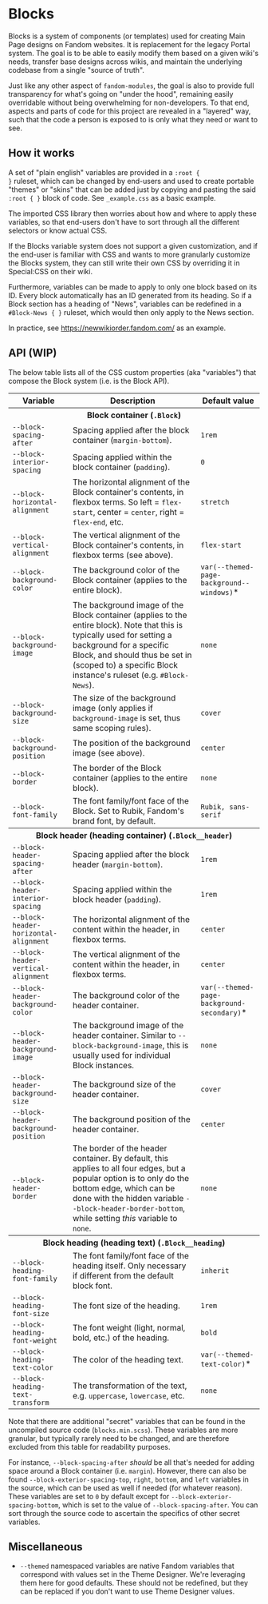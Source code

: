 # Blocks

Blocks is a system of components (or templates) used for creating Main Page designs on Fandom websites. It is replacement for the legacy Portal system. The goal is to be able to easily modify them based on a given wiki's needs, transfer base designs across wikis, and maintain the underlying codebase from a single "source of truth".

Just like any other aspect of <code>fandom-modules</code>, the goal is also to provide full transparency for what's going on "under the hood", remaining easily overridable without being overwhelming for non-developers. To that end, aspects and parts of code for this project are revealed in a "layered" way, such that the code a person is exposed to is only what they need or want to see.

## How it works

A set of "plain english" variables are provided in a <code>:root { }</code> ruleset, which can be changed by end-users and used to create portable "themes" or "skins" that can be added just by copying and pasting the said <code>:root { }</code> block of code. See <code>_example.css</code> as a basic example.

The imported CSS library then worries about how and where to apply these variables, so that end-users don't have to sort through all the different selectors or know actual CSS.

If the Blocks variable system does not support a given customization, and if the end-user is familiar with CSS and wants to more granularly customize the Blocks system, they can still write their own CSS by overriding it in Special:CSS on their wiki.

Furthermore, variables can be made to apply to only one block based on its ID. Every block automatically has an ID generated from its heading. So if a Block section has a heading of "News", variables can be redefined in a <code>#Block-News { }</code> ruleset, which would then only apply to the News section.

In practice, see https://newwikiorder.fandom.com/ as an example.

## API (WIP)

The below table lists all of the CSS custom properties (aka "variables") that compose the Block system (i.e. is the Block API).

<table>
  <thead>
    <tr>
      <th>Variable</th>
      <th>Description</th>
      <th>Default value</th>
    </tr>
  </thead>
  <tbody>
    <tr>
      <th colspan="3">Block container (<code>.Block</code>)</th>
    </tr>
    <tr>
      <td><code>--block-spacing-after</code></td>
      <td>Spacing applied after the block container (<code>margin-bottom</code>).</td>
      <td><code>1rem</code></td>
    </tr>
    <tr>
      <td><code>--block-interior-spacing</code></td>
      <td>Spacing applied within the block container (<code>padding</code>).</td>
      <td><code>0</code></td>
    </tr>
    <tr>
      <td><code>--block-horizontal-alignment</code></td>
      <td>The horizontal alignment of the Block container's contents, in flexbox terms. So left = <code>flex-start</code>, center = <code>center</code>, right = <code>flex-end</code>, etc.</td>
      <td><code>stretch</code></td>
    </tr>
    <tr>
      <td><code>--block-vertical-alignment</code></td>
      <td>The vertical alignment of the Block container's contents, in flexbox terms (see above).</td>
      <td><code>flex-start</code></td>
    </tr>
    <tr>
      <td><code>--block-background-color</code></td>
      <td>The background color of the Block container (applies to the entire block).</td>
      <td><code>var(--themed-page-background--windows)</code>*</td>
    </tr>
    <tr>
      <td><code>--block-background-image</code></td>
      <td>The background image of the Block container (applies to the entire block). Note that this is typically used for setting a background for a specific Block, and should thus be set in (scoped to) a specific Block instance's ruleset (e.g. <code>#Block-News</code>).</td>
      <td><code>none</code></td>
    </tr>
    <tr>
      <td><code>--block-background-size</code></td>
      <td>The size of the background image (only applies if <code>background-image</code> is set, thus same scoping rules).</td>
      <td><code>cover</code></td>
    </tr>
    <tr>
      <td><code>--block-background-position</code></td>
      <td>The position of the background image (see above).</td>
      <td><code>center</code></td>
    </tr>
    <tr>
      <td><code>--block-border</code></td>
      <td>The border of the Block container (applies to the entire block).</td>
      <td><code>none</code></td>
    </tr>
    <tr>
      <td><code>--block-font-family</code></td>
      <td>The font family/font face of the Block. Set to Rubik, Fandom's brand font, by default.</td>
      <td><code>Rubik, sans-serif</code></td>
    </tr>
    <tr>
      <th colspan="3">Block header (heading container) (<code>.Block__header</code>)</th>
    </tr>
    <tr>
      <td><code>--block-header-spacing-after</code></td>
      <td>Spacing applied after the block header (<code>margin-bottom</code>).</td>
      <td><code>1rem</code></td>
    </tr>
    <tr>
      <td><code>--block-header-interior-spacing</code></td>
      <td>Spacing applied within the block header (<code>padding</code>).</td>
      <td><code>1rem</code></td>
    </tr>
    <tr>
      <td><code>--block-header-horizontal-alignment</code></td>
      <td>The horizontal alignment of the content within the header, in flexbox terms.</td>
      <td><code>center</code></td>
    </tr>
    <tr>
      <td><code>--block-header-vertical-alignment</code></td>
      <td>The vertical alignment of the content within the header, in flexbox terms.</td>
      <td><code>center</code></td>
    </tr>
    <tr>
      <td><code>--block-header-background-color</code></td>
      <td>The background color of the header container.</td>
      <td><code>var(--themed-page-background-secondary)</code>*</td>
    </tr>
    <tr>
      <td><code>--block-header-background-image</code></td>
      <td>The background image of the header container. Similar to <code>--block-background-image</code>, this is usually used for individual Block instances.</td>
      <td><code>none</code></td>
    </tr>
    <tr>
      <td><code>--block-header-background-size</code></td>
      <td>The background size of the header container.</td>
      <td><code>cover</code></td>
    </tr>
    <tr>
      <td><code>--block-header-background-position</code></td>
      <td>The background position of the header container.</td>
      <td><code>center</code></td>
    </tr>
    <tr>
      <td><code>--block-header-border</code></td>
      <td>The border of the header container. By default, this applies to all four edges, but a popular option is to only do the bottom edge, which can be done with the hidden variable <code>--block-header-border-bottom</code>, while setting <em>this</em> variable to <code>none</code>.</td>
      <td><code>none</code></td>
    </tr>
    <tr>
      <th colspan="3">Block heading (heading text) (<code>.Block__heading</code>)</th>
    </tr>
    <tr>
      <td><code>--block-heading-font-family</code></td>
      <td>The font family/font face of the heading itself. Only necessary if different from the default block font.</td>
      <td><code>inherit</code></td>
    </tr>
    <tr>
      <td><code>--block-heading-font-size</code></td>
      <td>The font size of the heading.</td>
      <td><code>1rem</code></td>
    </tr>
    <tr>
      <td><code>--block-heading-font-weight</code></td>
      <td>The font weight (light, normal, bold, etc.) of the heading.</td>
      <td><code>bold</code></td>
    </tr>
    <tr>
      <td><code>--block-heading-text-color</code></td>
      <td>The color of the heading text.</td>
      <td><code>var(--themed-text-color)</code>*</td>
    </tr>
    <tr>
      <td><code>--block-heading-text-transform</code></td>
      <td>The transformation of the text, e.g. <code>uppercase</code>, <code>lowercase</code>, etc.</td>
      <td><code>none</code></td>
    </tr>
  </tbody>
</table>

Note that there are additional "secret" variables that can be found in the uncompiled source code (<code>blocks.min.scss</code>). These variables are more granular, but typically rarely need to be changed, and are therefore excluded from this table for readability purposes.

For instance, <code>--block-spacing-after</code> <em>should</em> be all that's needed for adding space around a Block container (i.e. <code>margin</code>). However, there can also be found <code>--block-exterior-spacing-top</code>, <code>right</code>, <code>bottom</code>, and <code>left</code> variables in the source, which can be used as well if needed (for whatever reason). These variables are set to <code>0</code> by default except for <code>--block-exterior-spacing-bottom</code>, which is set to the value of <code>--block-spacing-after</code>. You can sort through the source code to ascertain the specifics of other secret variables.

## Miscellaneous

* `--themed` namespaced variables are native Fandom variables that correspond with values set in the Theme Designer. We're leveraging them here for good defaults. These should not be redefined, but they can be replaced if you don't want to use Theme Designer values.